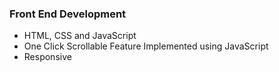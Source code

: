 ### Front End Development
- HTML, CSS and JavaScript
- One Click Scrollable Feature Implemented using JavaScript
- Responsive
